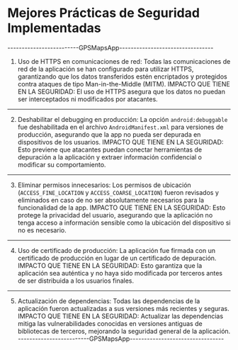 # Mejores Prácticas de Seguridad Implementadas
-------------------------GPSMapsApp---------------------------------
1. Uso de HTTPS en comunicaciones de red:
Todas las comunicaciones de red de la aplicación se han configurado para utilizar HTTPS, garantizando que los datos transferidos estén encriptados y protegidos contra ataques de tipo Man-in-the-Middle (MITM).
IMPACTO QUE TIENE EN LA SEGURIDAD: El uso de HTTPS asegura que los datos no puedan ser interceptados ni modificados por atacantes.
------------------------------------------------------------------------------------------------------------
2. Deshabilitar el debugging en producción:
La opción `android:debuggable` fue deshabilitada en el archivo `AndroidManifest.xml` para versiones de producción, asegurando que la app no pueda ser depurada en dispositivos de los usuarios.
IMPACTO QUE TIENE EN LA SEGURIDAD: Esto previene que atacantes puedan conectar herramientas de depuración a la aplicación y extraer información confidencial o modificar su comportamiento.
------------------------------------------------------------------------------------------------------------
3. Eliminar permisos innecesarios:
Los permisos de ubicación (`ACCESS_FINE_LOCATION` y `ACCESS_COARSE_LOCATION`) fueron revisados y eliminados en caso de no ser absolutamente necesarios para la funcionalidad de la app.
IMPACTO QUE TIENE EN LA SEGURIDAD: Esto protege la privacidad del usuario, asegurando que la aplicación no tenga acceso a información sensible como la ubicación del dispositivo si no es necesario.
------------------------------------------------------------------------------------------------------------
4. Uso de certificado de producción:
La aplicación fue firmada con un certificado de producción en lugar de un certificado de depuración.
IMPACTO QUE TIENE EN LA SEGURIDAD: Esto garantiza que la aplicación sea auténtica y no haya sido modificada por terceros antes de ser distribuida a los usuarios finales.
------------------------------------------------------------------------------------------------------------
5. Actualización de dependencias:
Todas las dependencias de la aplicación fueron actualizadas a sus versiones más recientes y seguras.
IMPACTO QUE TIENE EN LA SEGURIDAD: Actualizar las dependencias mitiga las vulnerabilidades conocidas en versiones antiguas de bibliotecas de terceros, mejorando la seguridad general de la aplicación.
-------------------------GPSMapsApp---------------------------------